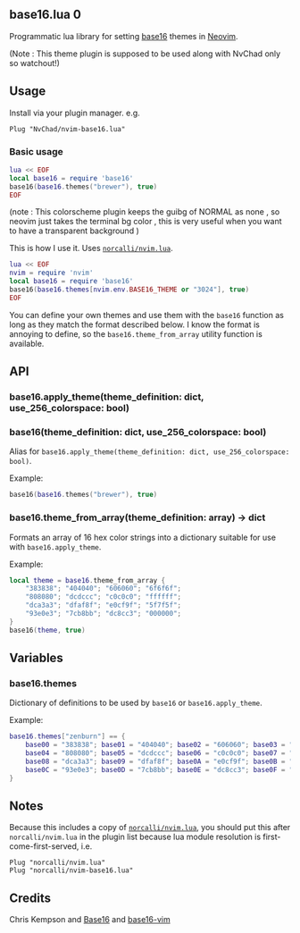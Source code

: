 ## base16.lua 0

Programmatic lua library for setting
[base16](https://github.com/chriskempson/base16) themes in
[Neovim](https://github.com/neovim/neovim).

(Note : This theme plugin is supposed to be used along with NvChad only so watchout!)

## Usage

Install via your plugin manager. e.g.

```vim
Plug "NvChad/nvim-base16.lua"
```

### Basic usage

```lua
lua << EOF
local base16 = require 'base16'
base16(base16.themes("brewer"), true)
EOF
```
(note : This colorscheme plugin keeps the guibg of NORMAL as none , so neovim just takes the terminal bg color , this is very useful when you want to have a transparent background )


This is how I use it. Uses [`norcalli/nvim.lua`](https://github.com/norcalli/nvim.lua).

```lua
lua << EOF
nvim = require 'nvim'
local base16 = require 'base16'
base16(base16.themes[nvim.env.BASE16_THEME or "3024"], true)
EOF
```

You can define your own themes and use them with the `base16` function as long
as they match the format described below. I know the format is annoying to
define, so the `base16.theme_from_array` utility function is available.

## API

### base16.apply_theme(theme_definition: dict, use_256_colorspace: bool)
### base16(theme_definition: dict, use_256_colorspace: bool)

Alias for `base16.apply_theme(theme_definition: dict, use_256_colorspace: bool)`.

Example:

```lua
base16(base16.themes("brewer"), true)
```

### base16.theme_from_array(theme_definition: array) -> dict

Formats an array of 16 hex color strings into a dictionary suitable for use
with `base16.apply_theme`.

Example:

```lua
local theme = base16.theme_from_array {
	"383838"; "404040"; "606060"; "6f6f6f";
	"808080"; "dcdccc"; "c0c0c0"; "ffffff";
	"dca3a3"; "dfaf8f"; "e0cf9f"; "5f7f5f";
	"93e0e3"; "7cb8bb"; "dc8cc3"; "000000";
}
base16(theme, true)
```

## Variables

### base16.themes

Dictionary of definitions to be used by `base16` or `base16.apply_theme`.

Example:

```lua
base16.themes["zenburn"] == {
	base00 = "383838"; base01 = "404040"; base02 = "606060"; base03 = "6f6f6f";
	base04 = "808080"; base05 = "dcdccc"; base06 = "c0c0c0"; base07 = "ffffff";
	base08 = "dca3a3"; base09 = "dfaf8f"; base0A = "e0cf9f"; base0B = "5f7f5f";
	base0C = "93e0e3"; base0D = "7cb8bb"; base0E = "dc8cc3"; base0F = "000000";
}
```

## Notes

Because this includes a copy of
[`norcalli/nvim.lua`](https://github.com/norcalli/nvim.lua), you should put
this after `norcalli/nvim.lua` in the plugin list because lua module resolution
is first-come-first-served, i.e.

```vim
Plug "norcalli/nvim.lua"
Plug "norcalli/nvim-base16.lua"
```

## Credits

Chris Kempson and [Base16](https://github.com/chriskempson/base16) and [base16-vim](https://github.com/chriskempson/base16-vim)
